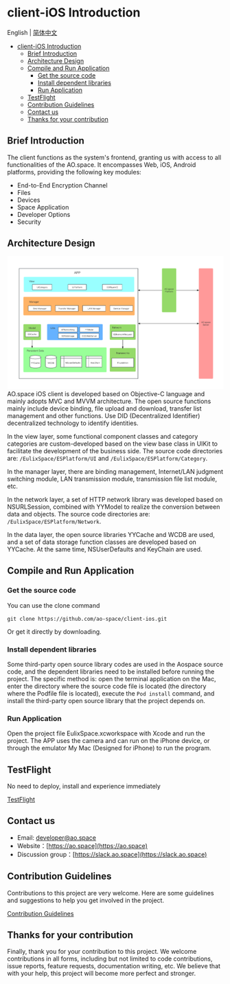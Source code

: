 # client-iOS Introduction

English | [简体中文](./README_cn.md)

- [client-iOS Introduction](#client-ios-introduction)
  - [Brief Introduction](#brief-introduction)
  - [Architecture Design](#architecture-design)
  - [Compile and Run Application](#compile-and-run-application)
    - [Get the source code](#get-the-source-code)
    - [Install dependent libraries](#install-dependent-libraries)
    - [Run Application](#run-application)
  - [TestFlight](#testflight)
  - [Contribution Guidelines](#contribution-guidelines)
  - [Contact us](#contact-us)
  - [Thanks for your contribution](#thanks-for-your-contribution)

## Brief Introduction  

The client functions as the system's frontend, granting us with access to all functionalities of the AO.space. It encompasses Web, iOS, Android platforms, providing the following key modules:

- End-to-End Encryption Channel
- Files
- Devices
- Space Application
- Developer Options
- Security

## Architecture Design  

![architecture](./docs/architecture.png)  
AO.space iOS client is developed based on Objective-C language and mainly adopts MVC and MVVM architecture. The open source functions mainly include device binding, file upload and download, transfer list management and other functions. Use DID (Decentralized Identifier) decentralized technology to identify identities.

In the view layer, some functional component classes and category categories are custom-developed based on the view base class in UIKit to facilitate the development of the business side. The source code directories are: `/EulixSpace/ESPlatform/UI` and `/EulixSpace/ESPlatform/Category`.

In the manager layer, there are binding management, Internet/LAN judgment switching module, LAN transmission module, transmission file list module, etc.

In the network layer, a set of HTTP network library was developed based on NSURLSession, combined with YYModel to realize the conversion between data and objects. The source code directories are: `/EulixSpace/ESPlatform/Network`.

In the data layer, the open source libraries YYCache and WCDB are used, and a set of data storage function classes are developed based on YYCache. At the same time, NSUserDefaults and KeyChain are used.

## Compile and Run Application  

### Get the source code

You can use the clone command

  ```
  git clone https://github.com/ao-space/client-ios.git
  ```

  Or get it directly by downloading.

### Install dependent libraries

Some third-party open source library codes are used in the Aospace source code, and the dependent libraries need to be installed before running the project. The specific method is: open the terminal application on the Mac, enter the directory where the source code file is located (the directory where the Podfile file is located), execute the `Pod install` command, and install the third-party open source library that the project depends on.

### Run Application

Open the project file EulixSpace.xcworkspace with Xcode and run the project. The APP uses the camera and can run on the iPhone device, or through the emulator My Mac (Designed for iPhone) to run the program.

## TestFlight

No need to deploy, install and experience immediately

[TestFlight](https://testflight.apple.com/join/fsL70XY5)

## Contact us

- Email: <developer@ao.space>
- Website：[https://ao.space](https://ao.space)
- Discussion group：[https://slack.ao.space](https://slack.ao.space)

## Contribution Guidelines

Contributions to this project are very welcome. Here are some guidelines and suggestions to help you get involved in the project.

[Contribution Guidelines](https://github.com/ao-space/ao.space/blob/dev/docs/en/contribution-guidelines.md)

## Thanks for your contribution

Finally, thank you for your contribution to this project. We welcome contributions in all forms, including but not limited to code contributions, issue reports, feature requests, documentation writing, etc. We believe that with your help, this project will become more perfect and stronger.
